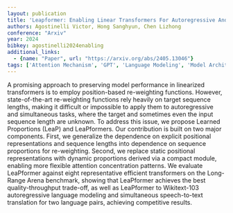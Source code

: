 ```yaml
---
layout: publication
title: 'Leapformer: Enabling Linear Transformers For Autoregressive And Simultaneous Tasks Via Learned Proportions'
authors: Agostinelli Victor, Hong Sanghyun, Chen Lizhong
conference: "Arxiv"
year: 2024
bibkey: agostinelli2024enabling
additional_links:
  - {name: "Paper", url: "https://arxiv.org/abs/2405.13046"}
tags: ['Attention Mechanism', 'GPT', 'Language Modeling', 'Model Architecture', 'Pretraining Methods', 'Tools', 'Transformer']
---
```

A promising approach to preserving model performance in linearized
transformers is to employ position-based re-weighting functions. However,
state-of-the-art re-weighting functions rely heavily on target sequence
lengths, making it difficult or impossible to apply them to autoregressive and
simultaneous tasks, where the target and sometimes even the input sequence
length are unknown. To address this issue, we propose Learned Proportions
(LeaP) and LeaPformers. Our contribution is built on two major components.
First, we generalize the dependence on explicit positional representations and
sequence lengths into dependence on sequence proportions for re-weighting.
Second, we replace static positional representations with dynamic proportions
derived via a compact module, enabling more flexible attention concentration
patterns. We evaluate LeaPformer against eight representative efficient
transformers on the Long-Range Arena benchmark, showing that LeaPformer
achieves the best quality-throughput trade-off, as well as LeaPformer to
Wikitext-103 autoregressive language modeling and simultaneous speech-to-text
translation for two language pairs, achieving competitive results.
